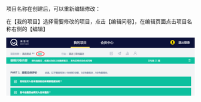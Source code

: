项目名称在创建后，可以重新编辑修改：

在【我的项目】选择需要修改的项目，点击【编辑问卷】，在编辑页面点击项目名称右侧的【编辑】

![](/assets/WX20181227-125142.png)











